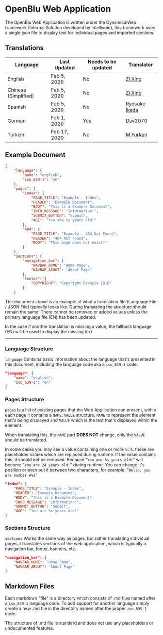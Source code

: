 # OpenBlu Web Application

The OpenBlu Web Application is written under the DynamicalWeb
framework (Internal Solution developed by Intellivoid), this
framework uses a single json file to display text for individual
pages and imported sections.


## Translations

| Language             | Last Updated   | Needs to be updated  | Translator                                     |
|----------------------|----------------|----------------------|------------------------------------------------|
| English              | Feb 5, 2020    | No                   | [Zi Xing](https://github.com/netkas)           |
| Chinese (Simplified) | Feb 5, 2020    | No                   | [Zi Xing](https://github.com/netkas)           |
| Spanish              | Feb 5, 2020    | No                   | [Ryosuke Ikeda](https://github.com/takarushi)  |
| German               | Feb 1, 2020    | Yes                  | [Dav2070](https://github.com/Dav2070)          |
| Turkish              | Feb 17, 2020   | No                   | [M.Furkan](https://github.com/muhammedfurkan)  |


## Example Document
```json
{
    "language": {
        "name": "english",
        "iso_639-1": "en"
    },
    "pages": {
        "index": {
            "PAGE_TITLE": "Example - Index",
            "HEADER": "Example Document",
            "BODY": "This is a Example Document",
            "INFO_MESSAGE": "Information!",
            "SUBMIT_BUTTON": "Submit",
            "AGE": "You are %s years old!"
        },
        "404": {
            "PAGE_TITLE": "Example - 404 Not Found",
            "HEADER": "404 Not Found",
            "BODY": "This page does not exist!"
        }
    },
    "sections": {
        "navigation_bar": {
            "NAVBAR_HOME": "Home Page",
            "NAVBAR_ABOUT": "About Page"
        },
        "footer": {
            "COPYRIGHT": "Copyright Example 2018"
        }
    }
```

The document above is an example of what a translation file
(Language File / JSON File) typically looks like. During
translating the structure should remain the same. There cannot
be removed or added values unless the primary language file
(EN) has been updated.

In the case if another translation is missing a value, the
fallback language (EN) will be used to display the missing
text

-----------------------------------------------------------------

### Language Structure

`language` Contains basic information about the language
that's presented in this document, including the language code
aka a `iso_639-1` code.

```json
"language": {
    "name": "english",
    "iso_639-1": "en"
}
```


### Pages Structure

`pages` Is a list of existing pages that the Web Application
can present, within each page it contains a `NAME`: `VALUE`
structure, `NAME` to represent the element that's being
displayed and `VALUE` which is the text that's displayed
within the element.

When translating this, the `NAME` part **DOES NOT** change, only
the `VALUE` should be translated.

In some cases you may see a value containing one or more `%s`'s.
these are placeholder values which are replaced during runtime.
If the value contains this, it should not be removed. Because
"`You are %s years old!`" will become "`You are 24 years old!`"
during runtime. You can change it's position or even put it
between two characters, for example; "`Hello, you are number #%s`"

```json
"index": {
    "PAGE_TITLE": "Example - Index",
    "HEADER": "Example Document",
    "BODY": "This is a Example Document",
    "INFO_MESSAGE": "Information!",
    "SUBMIT_BUTTON": "Submit",
    "AGE": "You are %s years old!"
}
```

### Sections Structure

`sections` Works the same way as pages, but rather translating
individual pages it translates sections of the web application,
which is typically a navigation bar, footer, banners, etc.

```json
"navigation_bar": {
    "NAVBAR_HOME": "Home Page",
    "NAVBAR_ABOUT": "About Page"
}
```


## Markdown Files

Each markdown "file" is a directory which consists of .md files named
after a `iso_639-1` language code. To add support for another language
simply create a new .md file in the directory named after the proper
`iso_639-1` code.

The structure of .md file is standard and does not use any placeholders
or undocumented features.
